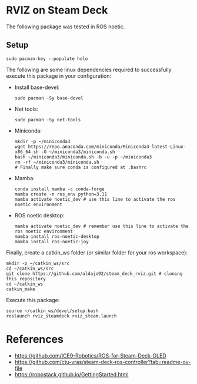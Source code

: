 # RVIZ on Steam Deck

The following package was tested in ROS noetic.

## Setup ##

```
sudo pacman-key --populate holo
```

The following are some linux dependencies required to successfully execute this package in your configuration:

- Install base-devel:
    ```
    sudo pacman -Sy base-devel
    ```
- Net tools:
    ```
    sudo pacman -Sy net-tools
    ```
- Miniconda:
    ```
    mkdir -p ~/miniconda3
    wget https://repo.anaconda.com/miniconda/Miniconda3-latest-Linux-x86_64.sh -O ~/miniconda3/miniconda.sh
    bash ~/miniconda3/miniconda.sh -b -u -p ~/miniconda3
    rm -rf ~/miniconda3/miniconda.sh
    # Finally make sure conda is configured at .bashrc
    ```
- Mamba:
    ```
    conda install mamba -c conda-forge
    mamba create -n ros_env python=3.11
    mamba activate noetic_dev # use this line to activate the ros noetic environment
    ```
- ROS noetic desktop:
    ```
    mamba activate noetic_dev # remember use this line to activate the ros noetic environment
    mamba install ros-noetic-desktop
    mamba install ros-noetic-joy
    ```

Finally, create a catkin_ws folder (or similar folder for your ros workspace):
```
mkdir -p ~/catkin_ws/src
cd ~/catkin_ws/src
git clone https://github.com/aldajo92/steam_deck_rviz.git # cloning this repository
cd ~/catkin_ws
catkin_make
```

Execute this package:
```
source ~/catkin_ws/devel/setup.bash
roslaunch rviz_steamdeck rviz_steam.launch
```

# References #
- https://github.com/ICE9-Robotics/ROS-for-Steam-Deck-OLED
- https://github.com/ctu-vras/steam-deck-ros-controller?tab=readme-ov-file
- https://robostack.github.io/GettingStarted.html
